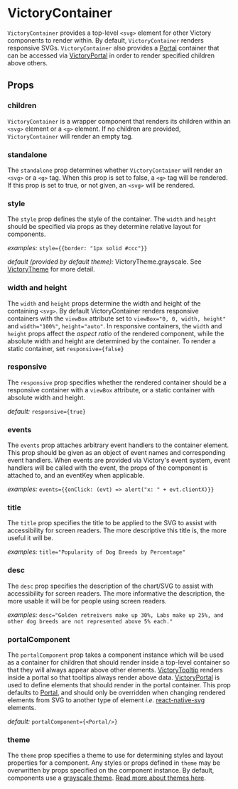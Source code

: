 # VictoryContainer

`VictoryContainer` provides a top-level `<svg>` element for other Victory components to render within. By default, `VictoryContainer` renders responsive SVGs. `VictoryContainer` also provides a [Portal] container that can be accessed via [VictoryPortal] in order to render specified children above others.

## Props

### children

`VictoryContainer` is a wrapper component that renders its children within an `<svg>` element or a
`<g>` element. If no children are provided, `VictoryContainer` will render an empty tag.

### standalone

The `standalone` prop determines whether `VictoryContainer` will render an `<svg>` or a `<g>` tag.
When this prop is set to false, a `<g>` tag will be rendered. If this prop is set to true, or not
given, an `<svg>` will be rendered.

### style

The `style` prop defines the style of the container. The `width` and `height` should be specified via props as they determine relative layout for components.

*examples:* `style={{border: "1px solid #ccc"}}`

*default (provided by default theme):* VictoryTheme.grayscale. See [VictoryTheme] for more detail.

### width and height

The `width` and `height` props determine the width and height of the containing `<svg>`. By default VictoryContainer renders responsive containers with the `viewBox` attribute set to `viewBox="0, 0, width, height"` and `width="100%"`, `height="auto"`. In responsive containers, the `width` and `height` props affect the _aspect ratio_ of the rendered component, while the absolute width and height are determined by the container. To render a static container, set `responsive={false}`

### responsive

The `responsive` prop specifies whether the rendered container should be a responsive container with a `viewBox` attribute, or a static container with absolute width and height.

*default:* `responsive={true}`

### events

The `events` prop attaches arbitrary event handlers to the container element. This prop should be given as an object of event names and corresponding event handlers. When events are provided via Victory's event system, event handlers will be called with the event, the props of the component is attached to, and an eventKey when applicable.

*examples:* `events={{onClick: (evt) => alert("x: " + evt.clientX)}}`

### title

The `title` prop specifies the title to be applied to the SVG to assist with accessibility for screen readers. The more descriptive this title is, the more useful it will be.

*examples:* `title="Popularity of Dog Breeds by Percentage"`


### desc

The `desc` prop specifies the description of the chart/SVG to assist with accessibility for screen readers. The more informative the description, the more usable it will be for people using screen readers.

*examples:* `desc="Golden retreivers make up 30%, Labs make up 25%, and other dog breeds are not represented above 5% each."`

### portalComponent

The `portalComponent` prop takes a component instance which will be used as a container for children that should render inside a top-level container so that they will always appear above other elements. [VictoryTooltip] renders inside a portal so that tooltips always render above data. [VictoryPortal] is used to define elements that should render in the portal container. This prop defaults to [Portal], and should only be overridden when changing rendered elements from SVG to another type of element _i.e._ [react-native-svg] elements.

*default:* `portalComponent={<Portal/>}`

### theme

The `theme` prop specifies a theme to use for determining styles and layout properties for a
component. Any styles or props defined in `theme` may be overwritten by props specified on the
component instance. By default, components use a [grayscale theme]. [Read more about themes here].

[VictoryPortal]: https://formidable.com/open-source/victory/docs/victory-portal
[Portal]: https://github.com/FormidableLabs/victory-core/blob/master/src/victory-portal/portal.js
[react-native-svg]: https://github.com/react-native-community/react-native-svg
[VictoryTheme]: https://formidable.com/open-source/victory/docs/victory-theme
[VictoryTooltip]: https://formidable.com/open-source/victory/docs/victory-tooltip
[grayscale theme]: https://github.com/FormidableLabs/victory-core/blob/master/src/victory-theme/grayscale.js
[Read more about themes here]: https://formidable.com/open-source/victory/recipes/theme-park
